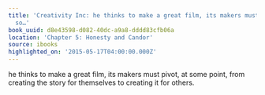 ```yaml
---
title: 'Creativity Inc: he thinks to make a great film, its makers must pivot, at
  so…'
book_uuid: d8e43598-d082-40dc-a9a8-dddd83cfb06a
location: 'Chapter 5: Honesty and Candor'
source: ibooks
highlighted_on: '2015-05-17T04:00:00.000Z'
---
```


he thinks to make a great film, its makers must pivot, at some point, from creating the story for themselves to creating it for others.